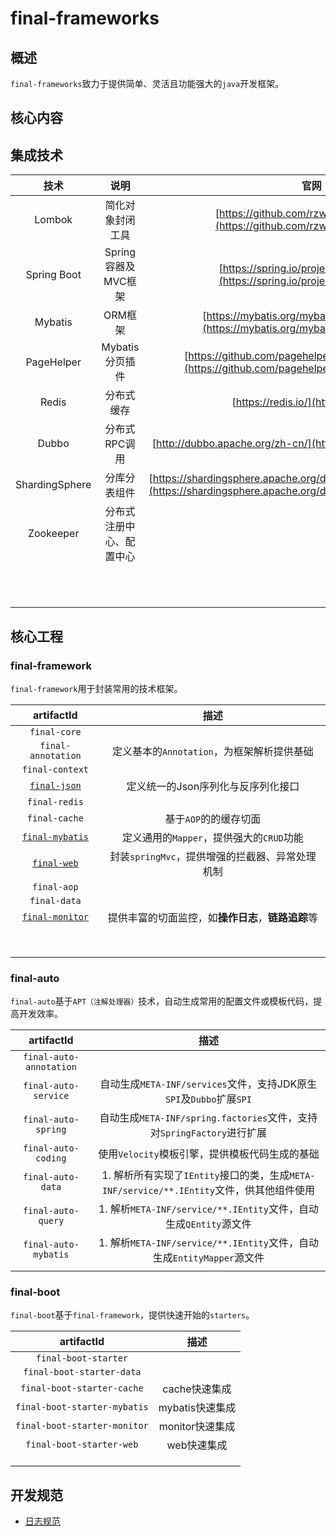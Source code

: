 # final-frameworks
## 概述

`final-frameworks`致力于提供简单、灵活且功能强大的`java`开发框架。



## 核心内容





## 集成技术

|      技术      |           说明           |                             官网                             |
| :------------: | :----------------------: | :----------------------------------------------------------: |
|     Lombok     |     简化对象封闭工具     | [https://github.com/rzwitserloot/lombok](https://github.com/rzwitserloot/lombok) |
|  Spring Boot   |   Spring容器及MVC框架    | [https://spring.io/projects/spring-boot](https://spring.io/projects/spring-boot) |
|    Mybatis     |         ORM框架          | [https://mybatis.org/mybatis-3/zh/index.html](https://mybatis.org/mybatis-3/zh/index.html) |
|   PageHelper   |     Mybatis分页插件      | [https://github.com/pagehelper/Mybatis-PageHelper](https://github.com/pagehelper/Mybatis-PageHelper) |
|     Redis      |        分布式缓存        |            [https://redis.io/](https://redis.io/)            |
|     Dubbo      |      分布式RPC调用       | [http://dubbo.apache.org/zh-cn/](http://dubbo.apache.org/zh-cn/) |
| ShardingSphere |       分库分表组件       | [https://shardingsphere.apache.org/document/current/cn/overview/](https://shardingsphere.apache.org/document/current/cn/overview/) |
|   Zookeeper    | 分布式注册中心、配置中心 |                                                              |
|                |                          |                                                              |
|                |                          |                                                              |
|                |                          |                                                              |
|                |                          |                                                              |
|                |                          |                                                              |
|                |                          |                                                              |
|                |                          |                                                              |
|                |                          |                                                              |
|                |                          |                                                              |
|                |                          |                                                              |
|                |                          |                                                              |

## 核心工程

### final-framework

`final-framework`用于封装常用的技术框架。

|                         artifactId                         |                        描述                        |
| :--------------------------------------------------------: | :------------------------------------------------: |
|                        `final-core`                        |                                                    |
|                     `final-annotation`                     |     定义基本的`Annotation`，为框架解析提供基础     |
|                      `final-context`                       |                                                    |
|    [`final-json`](final-framework/final-json/README.md)    |         定义统一的Json序列化与反序列化接口         |
|                       `final-redis`                        |                                                    |
|                       `final-cache`                        |               基于`AOP`的的缓存切面                |
| [`final-mybatis`](final-framework/final-mybatis/README.md) |      定义通用的`Mapper`，提供强大的`CRUD`功能      |
|     [`final-web`](final-framework/final-web/README.md)     |  封装`springMvc`，提供增强的拦截器、异常处理机制   |
|                        `final-aop`                         |                                                    |
|                        `final-data`                        |                                                    |
| [`final-monitor`](final-framework/final-monitor/README.md) | 提供丰富的切面监控，如**操作日志**，**链路追踪**等 |
|                                                            |                                                    |
|                                                            |                                                    |
|                                                            |                                                    |
|                                                            |                                                    |
|                                                            |                                                    |
|                                                            |                                                    |
|                                                            |                                                    |
|                                                            |                                                    |



### final-auto

`final-auto`基于`APT（注解处理器）`技术，自动生成常用的配置文件或模板代码，提高开发效率。

|       artifactId        |                             描述                             |
| :---------------------: | :----------------------------------------------------------: |
| `final-auto-annotation` |                                                              |
|  `final-auto-service`   | 自动生成`META-INF/services`文件，支持JDK原生`SPI`及`Dubbo`扩展`SPI` |
|   `final-auto-spring`   | 自动生成`META-INF/spring.factories`文件，支持对`SpringFactory`进行扩展 |
|   `final-auto-coding`   |        使用`Velocity`模板引擎，提供模板代码生成的基础        |
|    `final-auto-data`    | 1. 解析所有实现了`IEntity`接口的类，生成`META-INF/service/**.IEntity`文件，供其他组件使用 |
|   `final-auto-query`    | 1. 解析`META-INF/service/**.IEntity`文件，自动生成`QEntity`源文件 |
|  `final-auto-mybatis`   | 1. 解析`META-INF/service/**.IEntity`文件，自动生成`EntityMapper`源文件 |
|                         |                                                              |




### final-boot

`final-boot`基于`final-framework`，提供快速开始的`starters`。

|          artifactId          |      描述       |
| :--------------------------: | :-------------: |
|     `final-boot-starter`     |                 |
|  `final-boot-starter-data`   |                 |
|  `final-boot-starter-cache`  |  cache快速集成  |
| `final-boot-starter-mybatis` | mybatis快速集成 |
| `final-boot-starter-monitor` | monitor快速集成 |
|   `final-boot-starter-web`   |   web快速集成   |
|                              |                 |
|                              |                 |
|                              |                 |



## 开发规范

* [日志规范](docs/code-rules/logger.md)
